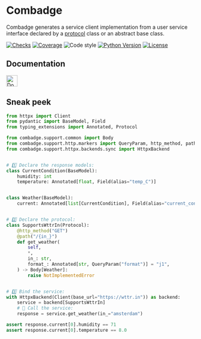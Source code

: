 # Combadge

Combadge generates a service client implementation from a user service interface
declared by a [protocol](https://peps.python.org/pep-0544/) class or an abstract base class.

[![Checks](https://img.shields.io/github/checks-status/kpn/combadge/main?logo=github)](https://github.com/kpn/combadge/actions/workflows/check.yaml)
[![Coverage](https://codecov.io/gh/kpn/combadge/branch/main/graph/badge.svg?token=ZAqYAaTXwE)](https://codecov.io/gh/kpn/combadge)
![Code style](https://img.shields.io/badge/code%20style-black-000000.svg)
[![Python Version](https://img.shields.io/pypi/pyversions/combadge?logo=python&logoColor=yellow)](https://pypi.org/project/combadge/)
[![License](https://img.shields.io/github/license/kpn/combadge)](LICENSE)

## Documentation

<a href="https://kpn.github.io/combadge/">
    <img alt="Documentation" height="30em" src="https://img.shields.io/github/actions/workflow/status/kpn/combadge/docs.yml?label=documentation&logo=github">
</a>

## Sneak peek

```python title="quickstart_httpx.py"
from httpx import Client
from pydantic import BaseModel, Field
from typing_extensions import Annotated, Protocol

from combadge.support.common import Body
from combadge.support.http.markers import QueryParam, http_method, path
from combadge.support.httpx.backends.sync import HttpxBackend


# 1️⃣ Declare the response models:
class CurrentCondition(BaseModel):
    humidity: int
    temperature: Annotated[float, Field(alias="temp_C")]


class Weather(BaseModel):
    current: Annotated[list[CurrentCondition], Field(alias="current_condition")]


# 2️⃣ Declare the protocol:
class SupportsWttrIn(Protocol):
    @http_method("GET")
    @path("/{in_}")
    def get_weather(
        self,
        *,
        in_: str,
        format_: Annotated[str, QueryParam("format")] = "j1",
    ) -> Body[Weather]:
        raise NotImplementedError


# 3️⃣ Bind the service:
with HttpxBackend(Client(base_url="https://wttr.in")) as backend:
    service = backend[SupportsWttrIn]
    # 🚀 Call the service:
    response = service.get_weather(in_="amsterdam")

assert response.current[0].humidity == 71
assert response.current[0].temperature == 8.0
```
